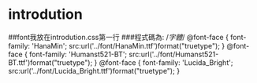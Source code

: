 # introdution
##font我放在introdution.css第一行
###程式碼為:
/*字體*/
@font-face {
  font-family: 'HanaMin';
  src:url('../font/HanaMin.ttf')format("truetype");
}
@font-face {
  font-family: 'Humanst521-BT';
  src:url('../font/Humanst521-BT.ttf')format("truetype");
}
@font-face {
  font-family: 'Lucida_Bright';
  src:url('../font/Lucida_Bright.ttf')format("truetype");
}
